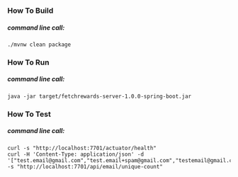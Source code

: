 ### How To Build

##### command line call:
```
./mvnw clean package
```

### How To Run

##### command line call:
```
java -jar target/fetchrewards-server-1.0.0-spring-boot.jar
```

### How To Test

##### command line call:
```
curl -s "http://localhost:7701/actuator/health"
curl -H 'Content-Type: application/json' -d '["test.email@gmail.com","test.email+spam@gmail.com","testemail@gmail.com","test.email@gmail.com","test.email@fetchrewards.com"]' -s "http://localhost:7701/api/email/unique-count"
```
